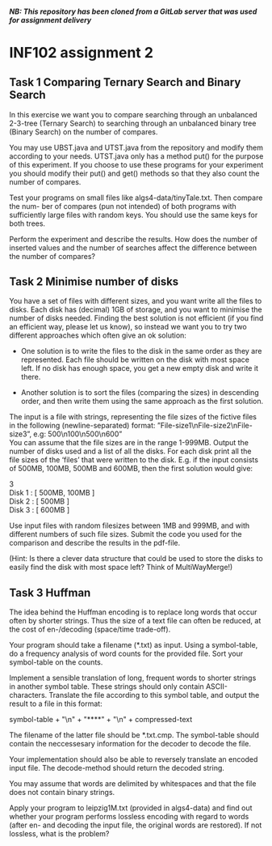 #### *NB: This repository has been cloned from a GitLab server that was used for assignment delivery*

INF102 assignment 2
=======================================

## Task 1 Comparing Ternary Search and Binary Search

In this exercise we want you to compare searching through an unbalanced 2-3-tree (Ternary
Search) to searching through an unbalanced binary tree (Binary Search) on the number of
compares.  

You may use UBST.java and UTST.java from the repository and modify
them according to your needs. UTST.java only has a method put() for the purpose of this
experiment. If you choose to use these programs for your experiment you should modify
their put() and get() methods so that they also count the number of compares.  

Test your programs on small files like algs4-data/tinyTale.txt. Then compare the num-
ber of compares (pun not intended) of both programs with sufficiently large files with
random keys. You should use the same keys for both trees.  

Perform the experiment and describe the results. How does the number of inserted values
and the number of searches affect the difference between the number of compares?

## Task 2 Minimise number of disks

You have a set of files with different sizes, and you want write all the files to disks. Each
disk has (decimal) 1GB of storage, and you want to minimise the number of disks needed.
Finding the best solution is not efficient (if you find an efficient way, please let us know),
so instead we want you to try two different approaches which often give an ok solution:  

+ One solution is to write the files to the disk in the same order as they are represented.
    Each file should be written on the disk with most space left. If no disk has enough
    space, you get a new empty disk and write it there.

+  Another solution is to sort the files (comparing the sizes) in descending order, and
    then write them using the same approach as the first solution.

The input is a file with strings, representing the file sizes of the fictive files in the following (newline-separated) format: ”File-size1\nFile-size2\nFile-size3”, e.g: 500\n100\n500\n600”  
You can assume that the file sizes are in the range 1-999MB. Output the number of disks
used and a list of all the disks. For each disk print all the file sizes of the ‘files’ that were
written to the disk. E.g. if the input consists of 500MB, 100MB, 500MB and 600MB, then
the first solution would give:  

3  
Disk 1 : [ 500MB, 100MB ]  
Disk 2 : [ 500MB ]  
Disk 3 : [ 600MB ]  

Use input files with random filesizes between 1MB and 999MB, and with different numbers
of such file sizes. Submit the code you used for the comparison and describe the results in
the pdf-file.  

(Hint: Is there a clever data structure that could be used to store the disks to easily find
the disk with most space left? Think of MultiWayMerge!)  

## Task 3 Huffman

The idea behind the Huffman encoding is to replace long words that occur often by shorter
strings. Thus the size of a text file can often be reduced, at the cost of en-/decoding
(space/time trade-off).  

Your program should take a filename (*.txt) as input. Using a symbol-table, do a frequency
analysis of word counts for the provided file. Sort your symbol-table on the counts.  

Implement a sensible translation of long, frequent words to shorter strings in another symbol
table. These strings should only contain ASCII-characters. Translate the file according to
this symbol table, and output the result to a file in this format:  

symbol-table + "\n" + "****" + "\n" + compressed-text  

The filename of the latter file should be *.txt.cmp. The symbol-table should contain the
neccessesary information for the decoder to decode the file.  

Your implementation should also be able to reversely translate an encoded input file. The
decode-method should return the decoded string.  

You may assume that words are delimited by whitespaces and that the file does not contain
binary strings.  

Apply your program to leipzig1M.txt (provided in algs4-data) and find out whether
your program performs lossless encoding with regard to words (after en- and decoding the
input file, the original words are restored). If not lossless, what is the problem?
